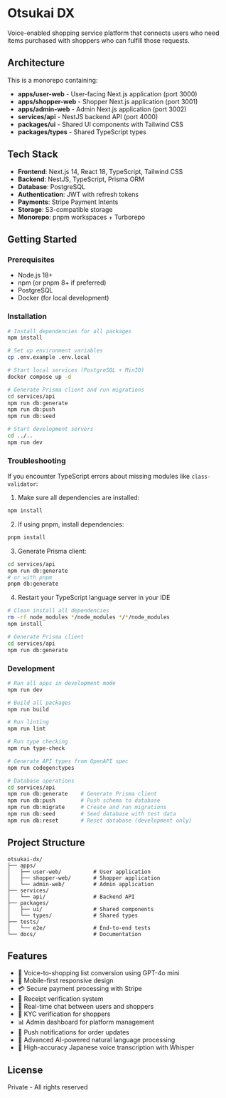 # Otsukai DX

Voice-enabled shopping service platform that connects users who need items purchased with shoppers who can fulfill those requests.

## Architecture

This is a monorepo containing:

- **apps/user-web** - User-facing Next.js application (port 3000)
- **apps/shopper-web** - Shopper Next.js application (port 3001)  
- **apps/admin-web** - Admin Next.js application (port 3002)
- **services/api** - NestJS backend API (port 4000)
- **packages/ui** - Shared UI components with Tailwind CSS
- **packages/types** - Shared TypeScript types

## Tech Stack

- **Frontend**: Next.js 14, React 18, TypeScript, Tailwind CSS
- **Backend**: NestJS, TypeScript, Prisma ORM
- **Database**: PostgreSQL
- **Authentication**: JWT with refresh tokens
- **Payments**: Stripe Payment Intents
- **Storage**: S3-compatible storage
- **Monorepo**: pnpm workspaces + Turborepo

## Getting Started

### Prerequisites

- Node.js 18+
- npm (or pnpm 8+ if preferred)
- PostgreSQL
- Docker (for local development)

### Installation

```bash
# Install dependencies for all packages
npm install

# Set up environment variables
cp .env.example .env.local

# Start local services (PostgreSQL + MinIO)
docker compose up -d

# Generate Prisma client and run migrations
cd services/api
npm run db:generate
npm run db:push
npm run db:seed

# Start development servers
cd ../..
npm run dev
```

### Troubleshooting

If you encounter TypeScript errors about missing modules like `class-validator`:

1. Make sure all dependencies are installed:
```bash
npm install
```

2. If using pnpm, install dependencies:
```bash
pnpm install
```

3. Generate Prisma client:
```bash
cd services/api
npm run db:generate
# or with pnpm
pnpm db:generate
```

4. Restart your TypeScript language server in your IDE

```bash
# Clean install all dependencies
rm -rf node_modules */node_modules */*/node_modules
npm install

# Generate Prisma client
cd services/api
npm run db:generate
```

### Development

```bash
# Run all apps in development mode
npm run dev

# Build all packages
npm run build

# Run linting
npm run lint

# Run type checking
npm run type-check

# Generate API types from OpenAPI spec
npm run codegen:types

# Database operations
cd services/api
npm run db:generate    # Generate Prisma client
npm run db:push        # Push schema to database
npm run db:migrate     # Create and run migrations
npm run db:seed        # Seed database with test data
npm run db:reset       # Reset database (development only)
```

## Project Structure

```
otsukai-dx/
├── apps/
│   ├── user-web/          # User application
│   ├── shopper-web/       # Shopper application
│   └── admin-web/         # Admin application
├── services/
│   └── api/               # Backend API
├── packages/
│   ├── ui/                # Shared components
│   └── types/             # Shared types
├── tests/
│   └── e2e/               # End-to-end tests
└── docs/                  # Documentation
```

## Features

- 🎤 Voice-to-shopping list conversion using GPT-4o mini
- 📱 Mobile-first responsive design
- 💳 Secure payment processing with Stripe
- 📸 Receipt verification system
- 💬 Real-time chat between users and shoppers
- 🔐 KYC verification for shoppers
- 📊 Admin dashboard for platform management
- 🔔 Push notifications for order updates
- 🤖 Advanced AI-powered natural language processing
- 🎯 High-accuracy Japanese voice transcription with Whisper

## License

Private - All rights reserved